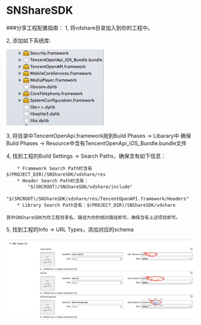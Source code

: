 SNShareSDK
==========

###分享工程配置指南：
1, 将vdshare目录加入到你的工程中。

2, 添加如下系统库:

![image](https://github.com/qq644531343/iosTool/blob/master/screenshot/share.png)

3, 将目录中TencentOpenApi.framework拖到Build Phases -> Libarary中
确保Build Phases -> Resource中含有TencentOpenApi_iOS_Bundle.bundle文件

4, 找到工程的Build Settings -> Search Paths，确保含有如下信息：
	
	    		
    	* Framework Search Path栏含有  $(PROJECT_DIR)/SNShareSDK/vdshare/res
		* Header Search Path栏含有：
		    "$(SRCROOT)/SNShareSDK/vdshare/include"
		    "$(SRCROOT)/SNShareSDK/vdshare/res/TencentOpenAPI.framework/Headers"
		* Library Search Path含有：$(PROJECT_DIR)/SNShareSDK/vdshare
	
	其中SNShareSDK为你工程目录名，路径为你的相对路径即可，确保含有上述项目即可。
      
5, 找到工程的Info -> URL Types，添加对应的schema

![image](https://github.com/qq644531343/iosTool/blob/master/screenshot/shareConfigInfo.png)